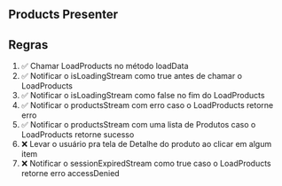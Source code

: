 ## Products Presenter

## Regras
1. ✅ Chamar LoadProducts no método loadData
2. ✅ Notificar o isLoadingStream como true antes de chamar o LoadProducts
3. ✅ Notificar o isLoadingStream como false no fim do LoadProducts
4. ✅ Notificar o productsStream com erro caso o LoadProducts retorne erro
5. ✅ Notificar o productsStream com uma lista de Produtos caso o LoadProducts retorne sucesso
6. ❌ Levar o usuário pra tela de Detalhe do produto ao clicar em algum item
7. ❌ Notificar o sessionExpiredStream como true caso o LoadProducts retorne erro accessDenied